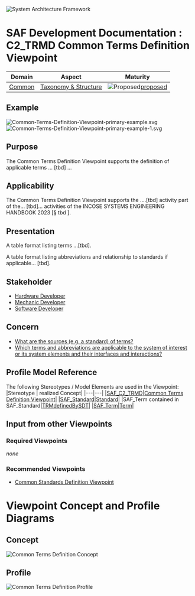 ![System Architecture Framework](../../diagrams/Banner_SAF.png)
# SAF Development Documentation : **C2_TRMD** Common Terms Definition Viewpoint
|**Domain**|**Aspect**|**Maturity**|
| --- | --- | --- |
|[Common](../../domains.md#Domain-Common)|[Taxonomy & Structure](../../aspects.md#Aspect-Taxonomy-&-Structure)|![Proposed](../../diagrams/Under_construction_icon-red.svg )[proposed](../../using-saf/maturity.md#proposed)|
## Example
![Common-Terms-Definition-Viewpoint-primary-example.svg](../../diagrams/vp-examples/Common-Terms-Definition-Viewpoint-primary-example.svg)
![Common-Terms-Definition-Viewpoint-primary-example-1.svg](../../diagrams/vp-examples/Common-Terms-Definition-Viewpoint-primary-example-1.svg)
## Purpose
The Common Terms Definition Viewpoint supports the definition of applicable terms ... [tbd] ...
## Applicability
The Common Terms Definition Viewpoint supports the ....[tbd] activity part of the...  [tbd]... activities of the INCOSE SYSTEMS ENGINEERING HANDBOOK 2023 [§ tbd ].
## Presentation
A table format listing  terms ...[tbd].

A table format listing abbreviations and relationship to standards if applicable... [tbd].

## Stakeholder
* [Hardware Developer](../../stakeholders.md#Hardware-Developer)
* [Mechanic Developer](../../stakeholders.md#Mechanic-Developer)
* [Software Developer](../../stakeholders.md#Software-Developer)
## Concern
* [What are the sources (e.g. a standard) of terms?](../../concerns.md#_2021x_2_8710274_1701365358930_669398_98281)
* [Which terms and abbreviations are applicable to the system of interest or its system elements and their interfaces and interactions?](../../concerns.md#_2021x_2_8710274_1701365325155_727486_98279)
## Profile Model Reference
The following Stereotypes / Model Elements are used in the Viewpoint:
|Stereotype | realized Concept|
|---|---|
|[SAF_C2_TRMD](../../stereotypes.md#SAF_C2_TRMD)|[Common Terms Definition Viewpoint](../concept/concepts.md#Common-Terms-Definition-Viewpoint)|
|[SAF_Standard](../../stereotypes.md#SAF_Standard)|[Standard](../concept/concepts.md#Standard)|
|SAF_Term contained in SAF_Standard|[TRMdefinedBySDT](../concept/concepts.md#TRMdefinedBySDT)|
|[SAF_Term](../../stereotypes.md#SAF_Term)|[Term](../concept/concepts.md#Term)|
## Input from other Viewpoints
### Required Viewpoints
*none*
### Recommended Viewpoints
* [Common Standards Definition Viewpoint](Common-Standards-Definition-Viewpoint.md)
# Viewpoint Concept and Profile Diagrams
## Concept
![Common Terms Definition Concept](diagrams/Common-Terms-Definition-Concept.svg)
## Profile
![Common Terms Definition Profile](diagrams/Common-Terms-Definition-Profile.svg)
